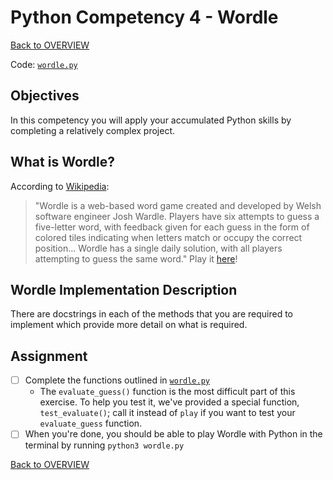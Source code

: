 # Python Competency 4 - Wordle

[Back to OVERVIEW](../README.md)

Code: [`wordle.py`](./wordle.py)

## Objectives

In this competency you will apply your accumulated Python skills by completing a relatively complex project.

## What is Wordle?
According to [Wikipedia](https://en.wikipedia.org/wiki/Wordle):
> "Wordle is a web-based word game created and developed by Welsh software engineer Josh Wardle. Players have six attempts to guess a five-letter word, with feedback given for each guess in the form of colored tiles indicating when letters match or occupy the correct position... Wordle has a single daily solution, with all players attempting to guess the same word."
Play it [here](https://www.nytimes.com/games/wordle/index.html)!

## Wordle Implementation Description

There are docstrings in each of the methods that you are required to implement which provide more detail on what is required.

## Assignment
- [ ] Complete the functions outlined in [`wordle.py`](./wordle.py)
    -  The `evaluate_guess()` function is the most difficult part of this exercise. To help you test it, we've provided a special function, `test_evaluate()`; call it instead of `play` if you want to test your `evaluate_guess` function.
- [ ] When you're done, you should be able to play Wordle with Python in the terminal by running `python3 wordle.py`

[Back to OVERVIEW](../README.md)